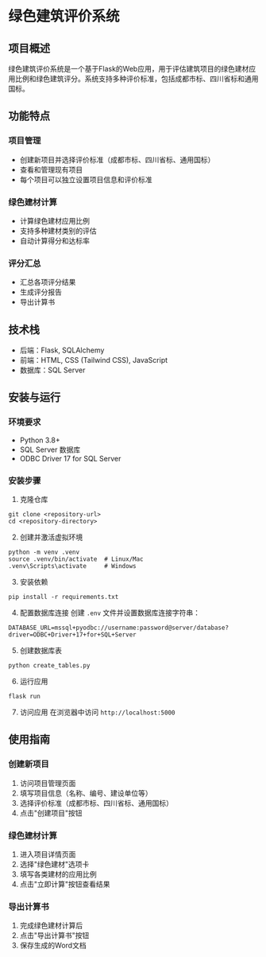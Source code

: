 # 绿色建筑评价系统

## 项目概述
绿色建筑评价系统是一个基于Flask的Web应用，用于评估建筑项目的绿色建材应用比例和绿色建筑评分。系统支持多种评价标准，包括成都市标、四川省标和通用国标。

## 功能特点

### 项目管理
- 创建新项目并选择评价标准（成都市标、四川省标、通用国标）
- 查看和管理现有项目
- 每个项目可以独立设置项目信息和评价标准

### 绿色建材计算
- 计算绿色建材应用比例
- 支持多种建材类别的评估
- 自动计算得分和达标率

### 评分汇总
- 汇总各项评分结果
- 生成评分报告
- 导出计算书

## 技术栈
- 后端：Flask, SQLAlchemy
- 前端：HTML, CSS (Tailwind CSS), JavaScript
- 数据库：SQL Server

## 安装与运行

### 环境要求
- Python 3.8+
- SQL Server 数据库
- ODBC Driver 17 for SQL Server

### 安装步骤
1. 克隆仓库
```
git clone <repository-url>
cd <repository-directory>
```

2. 创建并激活虚拟环境
```
python -m venv .venv
source .venv/bin/activate  # Linux/Mac
.venv\Scripts\activate     # Windows
```

3. 安装依赖
```
pip install -r requirements.txt
```

4. 配置数据库连接
创建 `.env` 文件并设置数据库连接字符串：
```
DATABASE_URL=mssql+pyodbc://username:password@server/database?driver=ODBC+Driver+17+for+SQL+Server
```

5. 创建数据库表
```
python create_tables.py
```

6. 运行应用
```
flask run
```

7. 访问应用
在浏览器中访问 `http://localhost:5000`

## 使用指南

### 创建新项目
1. 访问项目管理页面
2. 填写项目信息（名称、编号、建设单位等）
3. 选择评价标准（成都市标、四川省标、通用国标）
4. 点击"创建项目"按钮

### 绿色建材计算
1. 进入项目详情页面
2. 选择"绿色建材"选项卡
3. 填写各类建材的应用比例
4. 点击"立即计算"按钮查看结果

### 导出计算书
1. 完成绿色建材计算后
2. 点击"导出计算书"按钮
3. 保存生成的Word文档 
